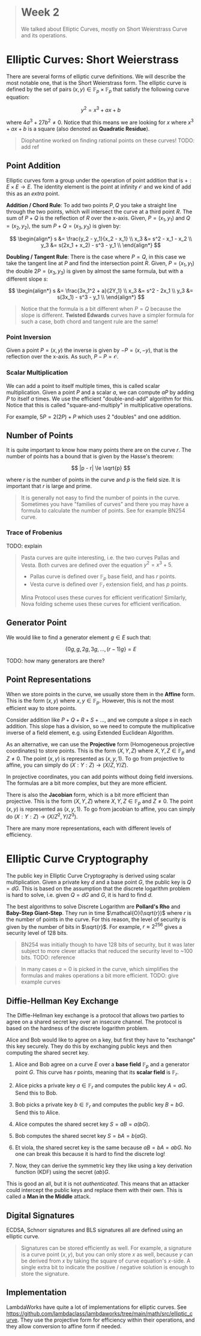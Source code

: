 > # Week 2
>
> We talked about Elliptic Curves, mostly on Short Weierstrass Curve and its operations.

# Elliptic Curves: Short Weierstrass

There are several forms of elliptic curve definitions. We will describe the most notable one, that is the Short Weierstrass form. The elliptic curve is defined by the set of pairs $(x, y) \in \mathbb{F}_p \times \mathbb{F}_p$ that satisfy the following curve equation:

$$
y^2 = x^3 + ax + b
$$

where $4a^3 + 27b^2 \ne 0$. Notice that this means we are looking for $x$ where $x^3 + ax + b$ is a square (also denoted as **Quadratic Residue**).

> Diophantine worked on finding rational points on these curves! TODO: add ref

## Point Addition

Elliptic curves form a group under the operation of point addition that is $+:E\times E \to E$. The identity element is the point at infinity $\mathcal{O}$ and we kind of add this as an _extra_ point.

**Addition / Chord Rule**: To add two points $P, Q$ you take a straight line through the two points, which will intersect the curve at a third point $R$. The sum of $P + Q$ is the reflection of $R$ over the x-axis. Given, $P= (x_1, y_1)$ and $Q = (x_2, y_2)$, the sum $P + Q = (x_3, y_3)$ is given by:

$$
\begin{align*}
s &= \frac{y_2 - y_1}{x_2 - x_1} \\
x_3 &= s^2 - x_1 - x_2 \\
y_3 &= s(2x_1 + x_2) - s^3 - y_1 \\
\end{align*}
$$

**Doubling / Tangent Rule**: There is the case where $P = Q$, in this case we take the tangent line at $P$ and find the intersection point $R$. Given, $P = (x_1, y_1)$ the double $2P = (x_3, y_3)$ is given by almost the same formula, but with a different slope $s$:

$$
\begin{align*}
s &= \frac{3x_1^2 + a}{2Y_1} \\
x_3 &= s^2 - 2x_1 \\
y_3 &= s(3x_1) - s^3 - y_1 \\
\end{align*}
$$

> Notice that the formula is a bit different when $P = Q$ because the slope is different. **Twisted Edwards** curves have a simpler formula for such a case, both chord and tangent rule are the same!

### Point Inversion

Given a point $P = (x, y)$ the inverse is given by $-P = (x, -y)$, that is the reflection over the x-axis. As such, $P - P = \mathcal{O}$.

### Scalar Multiplication

We can add a point to itself multiple times, this is called scalar multiplication. Given a point $P$ and a scalar $a$, we can compute $aP$ by adding $P$ to itself $a$ times. We use the efficient "double-and-add" algorithm for this. Notice that this is called "square-and-multiply" in multiplicative operations.

For example, $5P = 2(2P) + P$ which uses 2 "doubles" and one addition.

## Number of Points

It is quite important to know how many points there are on the curve $r$. The number of points has a bound that is given by the Hasse's theorem:

$$
|p - r| \le \sqrt{p}
$$

where $r$ is the number of points in the curve and $p$ is the field size. It is important that $r$ is large and prime.

> It is generally not easy to find the number of points in the curve. Sometimes you have "families of curves" and there you may have a formula to calculate the number of points. See for example BN254 curve.

### Trace of Frobenius

TODO: explain

> Pasta curves are quite interesting, i.e. the two curves Pallas and Vesta. Both curves are defined over the equation $y^2 = x^3 + 5$.
>
> - Pallas curve is defined over $\mathbb{F}_p$ base field, and has $r$ points.
> - Vesta curve is defined over $\mathbb{F}_{r}$ extension field, and has $p$ points.
>
> Mina Protocol uses these curves for efficient verification! Similarly, Nova folding scheme uses these curves for efficient verification.

## Generator Point

We would like to find a generator element $g \in E$ such that:

$$
\{0g, g, 2g, 3g, \ldots, (r-1)g\} = E
$$

TODO: how many generators are there?

## Point Representations

When we store points in the curve, we usually store them in the **Affine** form. This is the form $(x, y)$ where $x, y \in \mathbb{F}_p$. However, this is not the most efficient way to store points.

Consider addition like $P+Q+R+S+\ldots$, and we compute a slope $s$ in each addition. This slope has a division, so we need to compute the multiplicative inverse of a field element, e.g. using Extended Euclidean Algorithm.

As an alternative, we can use the **Projective** form (Homogeneous projective coordinates) to store points. This is the form $(X, Y, Z)$ where $X, Y, Z \in \mathbb{F}_p$ and $Z \ne 0$. The point $(x, y)$ is represented as $(x, y, 1)$. To go from projective to affine, you can simply do $(X : Y : Z) \to (X/Z, Y/Z)$.

In projective coordinates, you can add points without doing field inversions. The formulas are a bit more complex, but they are more efficient.

There is also the **Jacobian** form, which is a bit more efficient than projective. This is the form $(X, Y, Z)$ where $X, Y, Z \in \mathbb{F}_p$ and $Z \ne 0$. The point $(x, y)$ is represented as $(x, y, 1)$. To go from jacobian to affine, you can simply do $(X : Y : Z) \to (X/Z^2, Y/Z^3)$.

There are many more representations, each with different levels of efficiency.

# Elliptic Curve Cryptography

The public key in Elliptic Curve Cryptography is derived using scalar multiplication. Given a private key $d$ and a base point $G$, the public key is $Q = dG$. This is based on the assumption that the discrete logarithm problem is hard to solve, i.e. given $Q = dG$ and $G$, it is hard to find $d$.

The best algorithms to solve Discrete Logarithm are **Pollard's Rho** and **Baby-Step Giant-Step**. They run in time $\mathcal{O}(\sqrt{r})$ where $r$ is the number of points in the curve. For this reason, the level of security is given by the number of bits in $\sqrt{r}$. For example, $r \approx 2^{256}$ gives a security level of 128 bits.

> BN254 was initially though to have 128 bits of security, but it was later subject to more clever attacks that reduced the security level to ~100 bits. TODO: reference

> In many cases $a = 0$ is picked in the curve, which simplifies the formulas and makes operations a bit more efficient. TODO: give example curves

## Diffie-Hellman Key Exchange

The Diffie-Hellman key exchange is a protocol that allows two parties to agree on a shared secret key over an insecure channel. The protocol is based on the hardness of the discrete logarithm problem.

Alice and Bob would like to agree on a key, but first they have to "exchange" this key securely. They do this by exchanging public keys and then computing the shared secret key.

1. Alice and Bob agree on a curve $E$ over a **base field** $\mathbb{F}_p$ and a generator point $G$. This curve has $r$ points, meaning that its **scalar field** is $\mathbb{F}_r$.

1. Alice picks a private key $a \in \mathbb{F}_r$ and computes the public key $A = aG$. Send this to Bob.

1. Bob picks a private key $b \in \mathbb{F}_r$ and computes the public key $B = bG$. Send this to Alice.

1. Alice computes the shared secret key $S = aB = a(bG)$.

1. Bob computes the shared secret key $S = bA = b(aG)$.

1. Et viola, the shared secret key is the same because $aB = bA = abG$. No one can break this because it is hard to find the discrete log!

1. Now, they can derive the symmetric key they like using a key derivation function (KDF) using the secret $(ab)G$.

This is good an all, but it is not _authenticated_. This means that an attacker could intercept the public keys and replace them with their own. This is called a **Man in the Middle** attack.

## Digital Signatures

ECDSA, Schnorr signatures and BLS signatures all are defined using an elliptic curve.

> Signatures can be stored efficiently as well. For example, a signature is a curve point $(x, y)$, but you can only store $x$ as well, because $y$ can be derived from $x$ by taking the square of curve equation's $x$-side. A single extra bit to indicate the positive / negative solution is enough to store the signature.

## Implementation

LambdaWorks have quite a lot of implementations for elliptic curves. See <https://github.com/lambdaclass/lambdaworks/tree/main/math/src/elliptic_curve>. They use the projective form for efficiency within their operations, and they allow conversion to affine form if needed.
